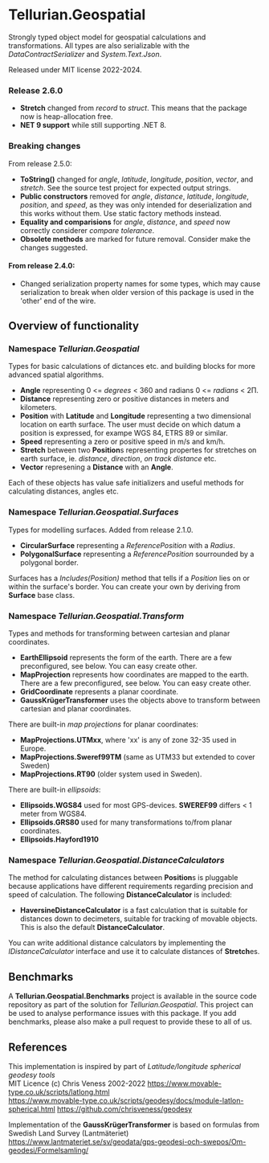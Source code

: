 # Tellurian.Geospatial
Strongly typed object model for geospatial calculations and transformations.
All types are also serializable with the *DataContractSerializer* and *System.Text.Json*.

Released under MIT license 2022-2024.

### Release  2.6.0
- **Stretch** changed from *record* to *struct*. This means that the package now is heap-allocation free.
- **NET 9 support** while still supporting .NET 8.
### Breaking changes
From release 2.5.0: 
- **ToString()** changed for *angle*, *latitude*, *longitude*, *position*, *vector*, and *stretch*.
See the source test project for expected output strings.
- **Public constructors** removed for *angle*, *distance*, *latitude*, *longitude*, *position*, and *speed*, 
as they was only intended for deserialization and this works without them. Use static factory methods instead.
- **Equality and comparisions** for *angle*, *distance*, and *speed* now correctly considerer *compare tolerance*.
- **Obsolete methods** are marked for future removal. Consider make the changes suggested.

#### From release 2.4.0: 
- Changed serialization property names for some types, which may cause serialization to break 
when older version of this package is used in the 'other' end of the wire.


## Overview of functionality
### Namespace *Tellurian.Geospatial*
Types for basic calculations of dictances etc. and building blocks for more advanced spatial algorithms.
* **Angle** representing 0 <= *degrees* < 360 and radians 0 <= *radians* < 2Π.
* **Distance** representing zero or positive distances in meters and kilometers.
* **Position** with **Latitude** and **Longitude** representing a two dimensional location on earth surface. The user must decide on which datum a position is expressed, for exampe WGS 84, ETRS 89 or similar. 
* **Speed** representing a zero or positive speed in m/s and km/h.
* **Stretch** between two **Position**s representing propertes for stretches on earth surface, ie. *distance*, *direction*, *on track distance* etc.
* **Vector** represening a **Distance** with an **Angle**.

Each of these objects has value safe initializers and useful methods for calculating distances, angles etc. 

### Namespace *Tellurian.Geospatial.Surfaces* 
Types for modelling surfaces. Added from release 2.1.0.
* **CircularSurface** representing a *ReferencePosition* with a *Radius*.
* **PolygonalSurface** representing a *ReferencePosition* sourrounded by a polygonal border.

Surfaces has a *Includes(Position)* method that tells if a *Position* lies on or within the surface's border. 
You can create your own by deriving from **Surface** base class.

### Namespace *Tellurian.Geospatial.Transform*
Types and methods for transforming between cartesian and planar coordinates.
* **EarthEllipsoid** represents the form of the earth. There are a few preconfigured, see below. You can easy create other.
* **MapProjection** represents how coordinates are mapped to the earth.  There are a few preconfigured, see below. You can easy create other.
* **GridCoordinate** represents a planar coordinate.
* **GaussKrügerTransformer** uses the objects above to transform between cartesian and planar coordinates.

There are built-in *map projections* for planar coordinates:
* **MapProjections.UTMxx**, where 'xx' is any of zone 32-35 used in Europe.
* **MapProjections.Sweref99TM** (same as UTM33 but extended to cover Sweden)
* **MapProjections.RT90** (older system used in Sweden).

There are built-in *ellipsoids*:
* **Ellipsoids.WGS84** used for most GPS-devices. **SWEREF99** differs < 1 meter from WGS84.
* **Ellipsoids.GRS80** used for many transformations to/from planar coordinates.
* **Ellipsoids.Hayford1910** 

### Namespace *Tellurian.Geospatial.DistanceCalculators*
The method for calculating distances between **Position**s is pluggable because applications have different requirements regarding  precision and speed of calculation. 
The following **DistanceCalculator** is included:
* **HaversineDistanceCalculator** is a fast calculation that is suitable for distances down to decimeters, suitable for tracking of movable objects. 
This is also the default **DistanceCalculator**.

You can write additional distance calculators by implementing the *IDistanceCalculator* interface and use it to calculate distances of **Stretch**es.

## Benchmarks
A **Tellurian.Geospatial.Benchmarks** project is available in the source code repository as part of
the solution for *Tellurian.Geospatial*.
This project can be used to analyse performance issues with this package.
If you add benchmarks, please also make a pull request to provide these to all of us.

## References
This implementation is inspired by part of *Latitude/longitude spherical geodesy tools*  
MIT Licence (c) Chris Veness 2002-2022 
https://www.movable-type.co.uk/scripts/latlong.html  
https://www.movable-type.co.uk/scripts/geodesy/docs/module-latlon-spherical.html
https://github.com/chrisveness/geodesy

Implementation of the **GaussKrügerTransformer** is based on formulas from Swedish Land Survey (Lantmäteriet)  
https://www.lantmateriet.se/sv/geodata/gps-geodesi-och-swepos/Om-geodesi/Formelsamling/




